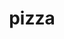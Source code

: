 ---
layout: food&drink
title: pizza
emoji: pizza
permalink: 🍕.html
image: assets/img/3moji/pizza.png
---